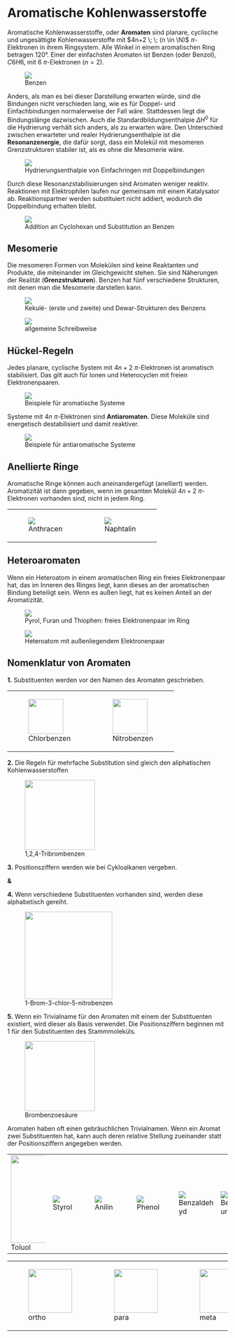 # Aromatische Kohlenwasserstoffe

Aromatische Kohlenwasserstoffe, oder **Aromaten** sind planare, cyclische und ungesättigte Kohlenwasserstoffe mit $4n+2 \; \; (n \in \N)$ $\pi$-Elektronen in ihrem Ringsystem. Alle Winkel in einem aromatischen Ring betragen 120°. Einer der einfachsten Aromaten ist Benzen (oder Benzol), $C6H6$, mit 6 $\pi$-Elektronen ($n=2$).

<figure>
    <img src="./media/benzen.png">
    <figcaption>Benzen</figcaption>
</figure>

Anders, als man es bei dieser Darstellung erwarten würde, sind die Bindungen nicht verschieden lang, wie es für Doppel- und Einfachbindungen normalerweise der Fall wäre. Stattdessen liegt die Bindungslänge dazwischen. Auch die Standardbildungsenthalpie $\Delta H^0$ für die Hydrierung verhält sich anders, als zu erwarten wäre. Den Unterschied zwischen erwarteter und realer Hydrierungsenthalpie ist die **Resonanzenergie**, die dafür sorgt, dass ein Molekül mit mesomeren Grenzstrukturen stabiler ist, als es ohne die Mesomerie wäre.

<figure>
    <img src="./media/resonanzenergie.png">
    <figcaption>Hydrierungsenthalpie von Einfachringen mit Doppelbindungen</figcaption>
</figure>

Durch diese Resonanzstabilisierungen sind Aromaten weniger reaktiv. Reaktionen mit Elektrophilen laufen nur gemeinsam mit einem Katalysator ab. Reaktionspartner werden substituiert nicht addiert, wodurch die Doppelbindung erhalten bleibt. 

<figure>
    <img src="./media/cyclohexan_benzen.png">
    <figcaption>Addition an Cyclohexan und Substitution an Benzen</figcaption>
</figure>

## Mesomerie

Die mesomeren Formen von Molekülen sind keine Reaktanten und Produkte, die miteinander im Gleichgewicht stehen. Sie sind Näherungen der Realität (**Grenzstrukturen**). Benzen hat fünf verschiedene Strukturen, mit denen man die Mesomerie darstellen kann.

<figure>
    <img src="./media/mesomere_strukturen.png">
    <figcaption>Kekulé- (erste und zweite) und Dewar-Strukturen des Benzens</figcaption>
</figure>

<figure>
    <img src="./media/allg_mesomerie.png">
    <figcaption>allgemeine Schreibweise</figcaption>
</figure>

## Hückel-Regeln

Jedes planare, cyclische System mit $4n+2$ $\pi$-Elektronen ist aromatisch stabilisiert. Das gilt auch für Ionen und Heterocyclen mit freien Elektronenpaaren.

<figure>
    <img src="./media/Hückel.png">
    <figcaption>Beispiele für aromatische Systeme</figcaption>
</figure>

Systeme mit $4n$ $\pi$-Elektronen sind **Antiaromaten**. Diese Moleküle sind energetisch destabilisiert und damit reaktiver.

<figure>
    <img src="./media/antiaromaten.png">
    <figcaption>Beispiele für antiaromatische Systeme</figcaption>
</figure>

## Anellierte Ringe

Aromatische Ringe können auch aneinandergefügt (anelliert) werden. Aromatizität ist dann gegeben, wenn im gesamten Molekül $4n+2$ $\pi$-Elektronen vorhanden sind, nicht in jedem Ring.

<table>
    <tbody>
        <tr>
            <td>
                <figure>
                    <img src="./media/anthracen.png">
                    <figcaption>Anthracen</figcaption>
                </figure>
            </td>
            <td>
                <figure>
                    <img src="./media/naphtalin.png">
                    <figcaption>Naphtalin</figcaption>
                </figure>
            </td>
        </tr>
    </tbody>
</table>

## Heteroaromaten

Wenn ein Heteroatom in einem aromatischen Ring ein freies Elektronenpaar hat, das im Inneren des Ringes liegt, kann dieses an der aromatischen Bindung beteiligt sein. Wenn es außen liegt, hat es keinen Anteil an der Aromatizität.

<figure>
    <img src="./media/heteroaromaten.png">
    <figcaption>Pyrol, Furan und Thiophen: freies Elektronenpaar im Ring</figcaption>
</figure>

<figure>
    <img src="./media/außen.png">
    <figcaption>Heteroatom mit außenliegendem Elektronenpaar</figcaption>
</figure>

## Nomenklatur von Aromaten

**1.** Substituenten werden vor den Namen des Aromaten geschrieben.

<table class="gallery-table">
    <tbody>
        <tr>
            <td>
                <figure>
                    <img src="./media/chlorbenzen.png" style="width:80px">
                    <figcaption>Chlorbenzen</figcaption>
                </figure>
            </td>
            <td>
                <figure>
                    <img src="./media/Nitrobenzen.png" style="width:80px">
                    <figcaption>Nitrobenzen</figcaption>
                </figure>
            </td>
        </tr>
    </tbody>
</table>

**2.** Die Regeln für mehrfache Substitution sind gleich den aliphatischen Kohlenwasserstoffen

<figure>
    <img src="./media/1,2,4-tribrombenzen.png" style="width:160px">
    <figcaption>1,2,4-Tribrombenzen</figcaption>
</figure>

**3.** Positionsziffern werden wie bei Cykloalkanen vergeben.

**&**

**4.** Wenn verschiedene Substituenten vorhanden sind, werden diese alphabetisch gereiht.

<figure>
    <img src="./media/brom-chlor-nitrobenzen.png" style="width:200px">
    <figcaption>1-Brom-3-chlor-5-nitrobenzen</figcaption>
</figure>

**5.** Wenn ein Trivialname für den Aromaten mit einem der Substituenten existiert, wird dieser als Basis verwendet. Die Positionsziffern beginnen mit 1 für den Substituenten des Stammmoleküls.

<figure>
    <img src="./media/brombenzoesäure.png" style="width:160px">
    <figcaption>Brombenzoesäure</figcaption>
</figure>

Aromaten haben oft einen gebräuchlichen Trivialnamen. Wenn ein Aromat zwei Substituenten hat, kann auch deren relative Stellung zueinander statt der Positionsziffern angegeben werden.

<table class="gallery-table">
    <tbody>
        <tr>
            <td>
                <figure style="margin: 0px; width: 80px">
                    <img src="./media/toluol.png" style="width: 200px">
                    <figcaption>Toluol</figcaption>
                </figure>
            </td>
            <td>
                <figure style="margin: 0px; width: 80px">
                    <img src="./media/styrol.png">
                    <figcaption>Styrol</figcaption>
                </figure>
            </td>
            <td>
                <figure style="margin: 0px; width: 80px">
                    <img src="./media/anilin.png">
                    <figcaption>Anilin</figcaption>
                </figure>
            </td>
            <td>
                <figure style="margin: 0px; width: 80px">
                    <img src="./media/phenol.png">
                    <figcaption>Phenol</figcaption>
                </figure>
            </td>
            <td>
                <figure style="margin: 0px; width: 80px">
                    <img src="./media/benzaldehyd.png">
                    <figcaption>Benzaldehyd</figcaption>
                </figure>
            </td>
            <td>
                <figure style="margin: 0px; width: 80px">
                    <img src="./media/benzoesäure.png">
                    <figcaption>Benzoesäure</figcaption>
                </figure>
            </td>
        </tr>
    </tbody>
</table>

<table class="gallery-table">
    <tbody>
        <tr>
            <td>
                <figure>
                    <img src="./media/ortho.png" style="height:100px">
                    <figcaption>ortho</figcaption>
                </figure>
            </td>
            <td>
                <figure>
                    <img src="./media/para.png" style="height:100px">
                    <figcaption>para</figcaption>
                </figure>
            </td>
            <td>
                <figure>
                    <img src="./media/meta.png" style="height:100px">
                    <figcaption>meta</figcaption>
                </figure>
            </td>
        </tr>
    </tbody>
</table>

